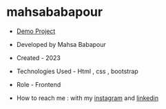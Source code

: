 # mahsababapour

- [Demo Project](  )

- Developed by Mahsa Babapour

- Created - 2023

- Technologies Used - Html , css , bootstrap

- Role - Frontend

- How to reach me : with my [instagram](https://www.instagram.com/mahsabbpour.web) and [linkedin](https://www.linkedin.com/in/mahsa-bbpour-643b-77258)
